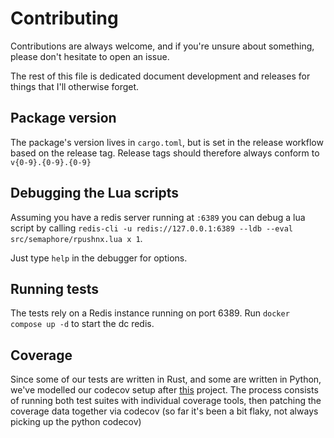 # Contributing

Contributions are always welcome, and if you're unsure about something, please don't hesitate
to open an issue.

The rest of this file is dedicated document development and releases for things
that I'll otherwise forget.

## Package version

The package's version lives in `cargo.toml`, but is set
in the release workflow based on the release tag. Release tags
should therefore always conform to `v{0-9}.{0-9}.{0-9}`

## Debugging the Lua scripts

Assuming you have a redis server running at `:6389` you can debug
a lua script by calling `redis-cli -u redis://127.0.0.1:6389 --ldb --eval src/semaphore/rpushnx.lua x 1`.

Just type `help` in the debugger for options.

## Running tests

The tests rely on a Redis instance running on port 6389.
Run `docker compose up -d` to start the dc redis.

## Coverage

Since some of our tests are written in Rust, and some are written in Python,
we've modelled our codecov setup after [this](https://github.com/cjermain/rust-python-coverage)
project. The process consists of running both test suites with individual coverage tools, then
patching the coverage data together via codecov (so far it's been a bit flaky, not always
picking up the python codecov)
